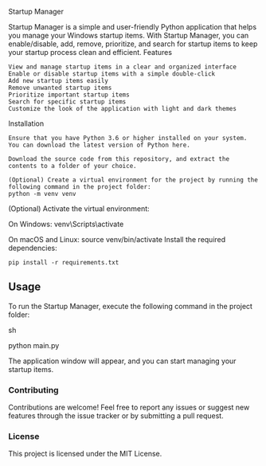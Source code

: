 Startup Manager

Startup Manager is a simple and user-friendly Python application that helps you manage your Windows startup items. With Startup Manager, you can enable/disable, add, remove, prioritize, and search for startup items to keep your startup process clean and efficient.
Features

    View and manage startup items in a clear and organized interface
    Enable or disable startup items with a simple double-click
    Add new startup items easily
    Remove unwanted startup items
    Prioritize important startup items
    Search for specific startup items
    Customize the look of the application with light and dark themes

Installation

    Ensure that you have Python 3.6 or higher installed on your system. You can download the latest version of Python here.

    Download the source code from this repository, and extract the contents to a folder of your choice.

    (Optional) Create a virtual environment for the project by running the following command in the project folder:
    python -m venv venv

(Optional) Activate the virtual environment:

On Windows:
    venv\Scripts\activate

On macOS and Linux:
    source venv/bin/activate
Install the required dependencies:


    pip install -r requirements.txt

## Usage

To run the Startup Manager, execute the following command in the project folder:

sh

python main.py

The application window will appear, and you can start managing your startup items.
### Contributing

Contributions are welcome! Feel free to report any issues or suggest new features through the issue tracker or by submitting a pull request.
### License

This project is licensed under the MIT License.